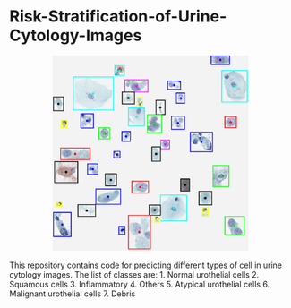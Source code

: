 # Risk-Stratification-of-Urine-Cytology-Images
<p align="center">
  <img src="https://github.com/ruqayya/Risk-Stratification-of-Urine-Cytology-Images/blob/main/etc/cell_overlay.png" width="350" title="Network prediction">
</p>

This repository contains code for predicting different types of cell in urine cytology images. The list of classes are:
    1. Normal urothelial cells
    2. Squamous cells
    3. Inflammatory
    4. Others
    5. Atypical urothelial cells
    6. Malignant urothelial cells
    7. Debris
 






